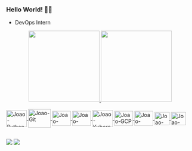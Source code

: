 ### Hello World! 👨‍💻

- DevOps Intern

<div align="center">
  <a href="https://github.com/araujoajoao">
  <img height="190em" src="https://github-readme-stats.vercel.app/api?username=araujoajoao&show_icons=true&theme=light&include_all_commits=true&count_private=true"/>
  <img height="190em" src="https://github-readme-stats.vercel.app/api/top-langs/?username=araujoajoao&layout=compact&langs_count=7&theme=light"/>
</div>
  <div style="display: inline_block"><br>
<img align="center" alt="Joao-Python" height="45" width="55" src="https://cdn.jsdelivr.net/gh/devicons/devicon/icons/python/python-original.svg" />
<img align="center" alt="Joao-Git" height="50" width="60" src="https://cdn.jsdelivr.net/gh/devicons/devicon/icons/git/git-original-wordmark.svg">
<img align="center" alt="Joao-Bash" height="40" width="50" src="https://cdn.jsdelivr.net/gh/devicons/devicon/icons/bash/bash-plain.svg" />          
<img align="center" alt="Joao-Docker" height="40" width="50" src="https://cdn.jsdelivr.net/gh/devicons/devicon/icons/docker/docker-original-wordmark.svg" />
<img align="center" alt="Joao-Kubernetes" height="45" width="55" src="https://cdn.jsdelivr.net/gh/devicons/devicon/icons/kubernetes/kubernetes-plain-wordmark.svg" />
<img align="center" alt="Joao-GCP" height="40" width="50" src="https://cdn.jsdelivr.net/gh/devicons/devicon/icons/googlecloud/googlecloud-original.svg" />
<img align="center" alt="Joao-Bitbucket" height="40" width="50" src="https://cdn.jsdelivr.net/gh/devicons/devicon/icons/bitbucket/bitbucket-original-wordmark.svg" />
<img align="center" alt="Joao-Azure" height="35" width="40"  src="https://cdn.jsdelivr.net/gh/devicons/devicon/icons/azure/azure-original.svg" />
<img align="center" alt="Joao-Terraform" height="35" width="40" src="https://cdn.jsdelivr.net/gh/devicons/devicon/icons/terraform/terraform-original-wordmark.svg" />
                    

##
    
  <div>   
  <a href="https://www.linkedin.com/in/araujojoao84/" target="_blank"><img src="https://img.shields.io/badge/-LinkedIn-%230077B5?style=for-the-badge&logo=linkedin&logoColor=white" target="_blank"></a>
    <a href="https://api.whatsapp.com/send?phone=5554996277371" target="_blank"><img src="https://img.shields.io/badge/WhatsApp-25D366?style=for-the-badge&logo=whatsapp&logoColor=white" target="_blank"></a>
   
  </div>
  
  

